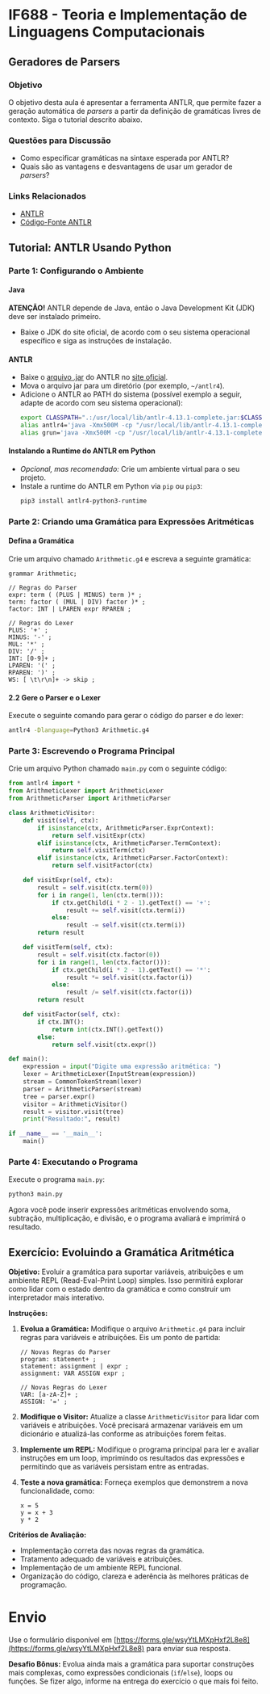 # IF688 - Teoria e Implementação de Linguagens Computacionais

## Geradores de Parsers

### Objetivo

O objetivo desta aula é apresentar a ferramenta ANTLR, que permite fazer a geração automática de _parsers_ a partir da definição de gramáticas livres de contexto. Siga o tutorial descrito abaixo. 

### Questões para Discussão

- Como especificar gramáticas na sintaxe esperada por ANTLR? 
- Quais são as vantagens e desvantagens de usar um gerador de _parsers_?

### Links Relacionados

- [ANTLR](http://www.antlr.org/)
- [Código-Fonte ANTLR](https://github.com/antlr/antlr4)

## Tutorial: ANTLR Usando Python

### Parte 1: Configurando o Ambiente

#### Java

**ATENÇÃO!** ANTLR depende de Java, então o Java Development Kit (JDK) deve ser instalado primeiro.

- Baixe o JDK do site oficial, de acordo com o seu sistema operacional específico e siga as instruções de instalação.

#### ANTLR

- Baixe o [arquivo .jar](https://www.antlr.org/download/antlr-4.13.1-complete.jar) do ANTLR no [site oficial](https://www.antlr.org/download.html).
- Mova o arquivo jar para um diretório (por exemplo, `~/antlr4`).
- Adicione o ANTLR ao PATH do sistema (possível exemplo a seguir, adapte de acordo com seu sistema operacional):
  ```bash
  export CLASSPATH=".:/usr/local/lib/antlr-4.13.1-complete.jar:$CLASSPATH"
  alias antlr4='java -Xmx500M -cp "/usr/local/lib/antlr-4.13.1-complete.jar.jar:$CLASSPATH" org.antlr.v4.Tool'
  alias grun='java -Xmx500M -cp "/usr/local/lib/antlr-4.13.1-complete.jar.jar:$CLASSPATH" org.antlr.v4.gui.TestRig'
  ```

#### Instalando a Runtime do ANTLR em Python

- *Opcional, mas recomendado:* Crie um ambiente virtual para o seu projeto.
- Instale a runtime do ANTLR em Python via `pip` ou `pip3`:
  ```bash
  pip3 install antlr4-python3-runtime
  ```

### Parte 2: Criando uma Gramática para Expressões Aritméticas

#### Defina a Gramática

Crie um arquivo chamado `Arithmetic.g4` e escreva a seguinte gramática:

```antlr
grammar Arithmetic;

// Regras do Parser
expr: term ( (PLUS | MINUS) term )* ;
term: factor ( (MUL | DIV) factor )* ;
factor: INT | LPAREN expr RPAREN ;

// Regras do Lexer
PLUS: '+' ;
MINUS: '-' ;
MUL: '*' ;
DIV: '/' ;
INT: [0-9]+ ;
LPAREN: '(' ;
RPAREN: ')' ;
WS: [ \t\r\n]+ -> skip ;
```

#### 2.2 Gere o Parser e o Lexer

Execute o seguinte comando para gerar o código do parser e do lexer:

```bash
antlr4 -Dlanguage=Python3 Arithmetic.g4
```

### Parte 3: Escrevendo o Programa Principal

Crie um arquivo Python chamado `main.py` com o seguinte código:

```python
from antlr4 import *
from ArithmeticLexer import ArithmeticLexer
from ArithmeticParser import ArithmeticParser

class ArithmeticVisitor:
    def visit(self, ctx):
        if isinstance(ctx, ArithmeticParser.ExprContext):
            return self.visitExpr(ctx)
        elif isinstance(ctx, ArithmeticParser.TermContext):
            return self.visitTerm(ctx)
        elif isinstance(ctx, ArithmeticParser.FactorContext):
            return self.visitFactor(ctx)

    def visitExpr(self, ctx):
        result = self.visit(ctx.term(0))
        for i in range(1, len(ctx.term())):
            if ctx.getChild(i * 2 - 1).getText() == '+':
                result += self.visit(ctx.term(i))
            else:
                result -= self.visit(ctx.term(i))
        return result

    def visitTerm(self, ctx):
        result = self.visit(ctx.factor(0))
        for i in range(1, len(ctx.factor())):
            if ctx.getChild(i * 2 - 1).getText() == '*':
                result *= self.visit(ctx.factor(i))
            else:
                result /= self.visit(ctx.factor(i))
        return result

    def visitFactor(self, ctx):
        if ctx.INT():
            return int(ctx.INT().getText())
        else:
            return self.visit(ctx.expr())

def main():
    expression = input("Digite uma expressão aritmética: ")
    lexer = ArithmeticLexer(InputStream(expression))
    stream = CommonTokenStream(lexer)
    parser = ArithmeticParser(stream)
    tree = parser.expr()
    visitor = ArithmeticVisitor()
    result = visitor.visit(tree)
    print("Resultado:", result)

if __name__ == '__main__':
    main()
```

### Parte 4: Executando o Programa

Execute o programa `main.py`:

```bash
python3 main.py
```

Agora você pode inserir expressões aritméticas envolvendo soma, subtração, multiplicação, e divisão, e o programa avaliará e imprimirá o resultado.

## Exercício: Evoluindo a Gramática Aritmética

**Objetivo:** Evoluir a gramática para suportar variáveis, atribuições e um ambiente REPL (Read-Eval-Print Loop) simples. Isso permitirá explorar como lidar com o estado dentro da gramática e como construir um interpretador mais interativo.

**Instruções:**

1. **Evolua a Gramática:** Modifique o arquivo `Arithmetic.g4` para incluir regras para variáveis e atribuições. Eis um ponto de partida:

   ```antlr
   // Novas Regras do Parser
   program: statement+ ;
   statement: assignment | expr ;
   assignment: VAR ASSIGN expr ;
   
   // Novas Regras do Lexer
   VAR: [a-zA-Z]+ ;
   ASSIGN: '=' ;
   ```

2. **Modifique o Visitor:** Atualize a classe `ArithmeticVisitor` para lidar com variáveis e atribuições. Você precisará armazenar variáveis em um dicionário e atualizá-las conforme as atribuições forem feitas.

3. **Implemente um REPL:** Modifique o programa principal para ler e avaliar instruções em um loop, imprimindo os resultados das expressões e permitindo que as variáveis persistam entre as entradas.

4. **Teste a nova gramática:** Forneça exemplos que demonstrem a nova funcionalidade, como:
   ```plaintext
   x = 5
   y = x + 3
   y * 2
   ```

**Critérios de Avaliação:**

- Implementação correta das novas regras da gramática.
- Tratamento adequado de variáveis e atribuições.
- Implementação de um ambiente REPL funcional.
- Organização do código, clareza e aderência às melhores práticas de programação.

# Envio

Use o formulário disponível em [https://forms.gle/wsyYtLMXpHxf2L8e8](https://forms.gle/wsyYtLMXpHxf2L8e8) para enviar sua resposta.

**Desafio Bônus:** Evolua ainda mais a gramática para suportar construções mais complexas, como expressões condicionais (`if`/`else`), loops ou funções. Se fizer algo, informe na entrega do exercício o que mais foi feito. 